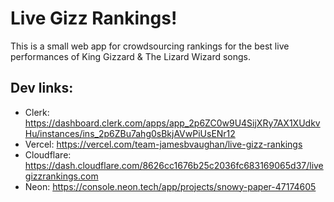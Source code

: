 # Live Gizz Rankings!

This is a small web app for crowdsourcing rankings for the best live
performances of King Gizzard & The Lizard Wizard songs.

## Dev links:

- Clerk: https://dashboard.clerk.com/apps/app_2p6ZC0w9U4SijXRy7AX1XUdkvHu/instances/ins_2p6ZBu7ahg0sBkjAVwPiUsENr12
- Vercel: https://vercel.com/team-jamesbvaughan/live-gizz-rankings
- Cloudflare: https://dash.cloudflare.com/8626cc1676b25c2036fc683169065d37/livegizzrankings.com
- Neon: https://console.neon.tech/app/projects/snowy-paper-47174605
